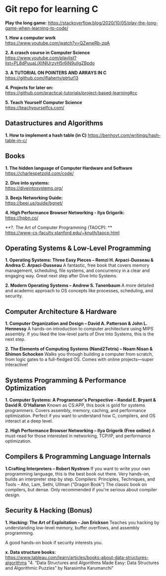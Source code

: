 # Git repo for learning C

**Play the long game:**
https://stackoverflow.blog/2020/10/05/play-the-long-game-when-learning-to-code/

**1. How a computer work** \
https://www.youtube.com/watch?v=QZwneRb-zqA

**2. A crasch course in Computer Science** \
https://www.youtube.com/playlist?list=PL8dPuuaLjXtNlUrzyH5r6jN9ulIgZBpdo

**3. A TUTORIAL ON POINTERS AND ARRAYS IN C** \
https://github.com/jflaherty/ptrtut13

**4. Projects for later on:** \
https://github.com/practical-tutorials/project-based-learning#cc

**5. Teach Yourself Computer Science** \
https://teachyourselfcs.com/

## Datastructures and Algorithms 
**1. How to implement a hash table (in C)**
https://benhoyt.com/writings/hash-table-in-c/

## Books
**1. The hidden language of Computer Hardware and Software** \
https://charlespetzold.com/code/

**2. Dive into systems:** \
https://diveintosystems.org/

**3. Beejs Networking Guide:** \
https://beej.us/guide/bgnet/

**4. High Performance Browser Networking - Ilya Grigorik:** \
https://hpbn.co/

**?. The Art of Computer Programming (TAOCP): ** \
https://www-cs-faculty.stanford.edu/~knuth/taocp.html

## Operating Systems & Low-Level Programming
**1. Operating Systems: Three Easy Pieces – Remzi H. Arpaci-Dusseau & Andrea C. Arpaci-Dusseau**
A fantastic, free book that covers memory management, scheduling, file systems, and concurrency in a clear and engaging way.
Great next step after Dive Into Systems.

**2. Modern Operating Systems – Andrew S. Tanenbaum**
A more detailed and academic approach to OS concepts like processes, scheduling, and security.

## Computer Architecture & Hardware
**1. Computer Organization and Design – David A. Patterson & John L. Hennessy**
A hands-on introduction to computer architecture using MIPS assembly.
If you liked the low-level parts of Dive Into Systems, this is the next step.


**2. The Elements of Computing Systems (Nand2Tetris) – Noam Nisan & Shimon Schocken**
Walks you through building a computer from scratch, from logic gates to a full-fledged OS.
Comes with online projects—super interactive!


## Systems Programming & Performance Optimization

**1. Computer Systems: A Programmer's Perspective – Randal E. Bryant & David R. O’Hallaron**
Known as CS:APP, this book is gold for systems programmers. Covers assembly, memory, caching, and performance optimization.
Perfect if you want to understand how C, compilers, and OS interact at a deep level.


**2. High Performance Browser Networking – Ilya Grigorik (Free online)**
A must-read for those interested in networking, TCP/IP, and performance optimization.

## Compilers & Programming Language Internals
**1.Crafting Interpreters – Robert Nystrom**
If you want to write your own programming language, this is the best book out there.
Very hands-on, builds an interpreter step by step.
Compilers: Principles, Techniques, and Tools – Aho, Lam, Sethi, Ullman ("Dragon Book")
The classic book on compilers, but dense. Only recommended if you're serious about compiler design.

## Security & Hacking (Bonus)

**1. Hacking: The Art of Exploitation – Jon Erickson**
Teaches you hacking by understanding low-level memory, buffer overflows, and assembly programming.

A good hands-on book if security interests you.

**x. Data structure books:** \
https://www.tableau.com/learn/articles/books-about-data-structures-algorithms
"4. “Data Structures and Algorithms Made Easy: Data Structures and Algorithmic Puzzles” by Narasimha Karumanchi"
